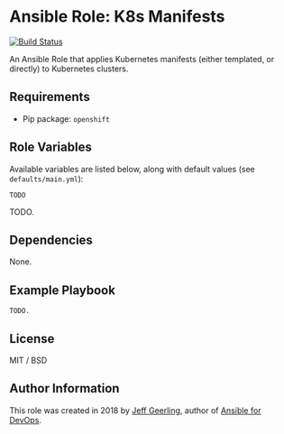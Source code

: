 # Ansible Role: K8s Manifests

[![Build Status](https://travis-ci.org/geerlingguy/ansible-role-k8s_manifests.svg?branch=master)](https://travis-ci.org/geerlingguy/ansible-role-k8s_manifests)

An Ansible Role that applies Kubernetes manifests (either templated, or directly) to Kubernetes clusters.

## Requirements

  - Pip package: `openshift`

## Role Variables

Available variables are listed below, along with default values (see `defaults/main.yml`):

    TODO

TODO.

## Dependencies

None.

## Example Playbook

    TODO.

## License

MIT / BSD

## Author Information

This role was created in 2018 by [Jeff Geerling](https://www.jeffgeerling.com/), author of [Ansible for DevOps](https://www.ansiblefordevops.com/).
